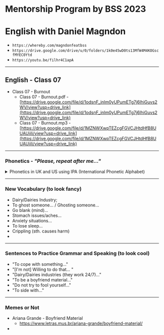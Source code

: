 # Mentorship Program by BSS 2023
# English with Daniel Magndon

- ``` https://whereby.com/magndonfeatbss ``` 
- ``` https://drive.google.com/drive/u/0/folders/1k0e45wD0ts13MfW4M4KOGscfMYEC0Ytd ```
- ``` https://youtu.be/filhr4C1apA ```

___

## English - Class 07

- Class 07 - Burnout
  - Class 07 - Burnout.pdf - [https://drive.google.com/file/d/1odsnF_inlm0yUPumETg7j6lhiGuvs2WV/view?usp=drive_link](https://drive.google.com/file/d/1odsnF_inlm0yUPumETg7j6lhiGuvs2WV/view?usp=drive_link)
  - Class 07 - Burnout.mp3 - [https://drive.google.com/file/d/1MZNWXwpTEZcgFGVCJHtdHfB8UUAUiili/view?usp=drive_link](https://drive.google.com/file/d/1MZNWXwpTEZcgFGVCJHtdHfB8UUAUiili/view?usp=drive_link)
 
___

### Phonetics - _"Please, repeat after me..."_

<p>
<details>
<summary>Phonetics in UK and US using IPA (International Phonetic Alphabet)</summary>

&nbsp;
  - early - US  /ˈɝː.li/ UK  /ˈɜː.li/
  - dairy - US  /ˈder.i/ UK  /ˈdeə.ri/
  - anxiety - US  /æŋˈzaɪ.ə.t̬i/ UK  /æŋˈzaɪ.ə.ti/
  - anxious - US  /ˈæŋk.ʃəs/ UK  /ˈæŋk.ʃəs/
  - productive - US  /prəˈdʌk.tɪv/ UK  /prəˈdʌk.tɪv/
  - harassment - US  /həˈræs.mənt/ /ˈher.əs.mənt/ UK  /ˈhær.əs.mənt/ /həˈræs.mənt/
  - 
    

</details>
</p>


___

### New Vocabulary (to look fancy) 

- Dairy/Dairies Industry;
- To ghost someone... / Ghosting someone...
- Go blank (mind)...
- Stomach issues/aches...
- Anxiety situations...
- To lose sleep...
- Crippling (sth. causes harm)
- 
  
___

### Sentences to Practice Grammar and Speaking (to look cool)

- "To cope with something..."  
- "[I'm not] Willing to do that... "
- "Dairy/Dairies industries (they work 24/7)..."
- "To be a boyfriend material..."
- "Do not try to fool yourself..."
- "To side with..." 
  

___

### Memes or Not

- Ariana Grande - Boyfriend Material
  - https://www.letras.mus.br/ariana-grande/boyfriend-material/
-  
